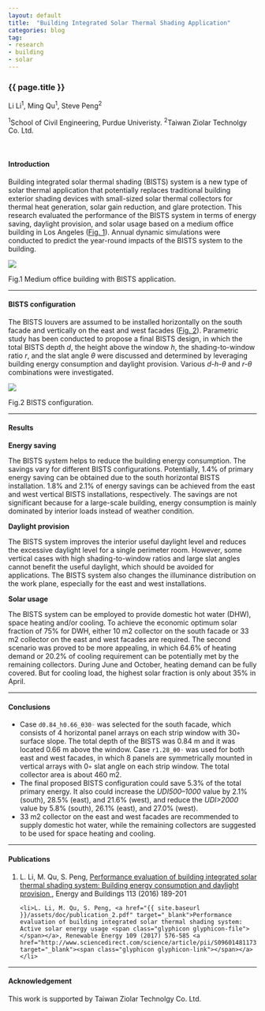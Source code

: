 ```yaml
---
layout: default
title:  "Building Integrated Solar Thermal Shading Application"
categories: blog
tag:
- research
- building
- solar
---
```


<h3 class="normalWeight">{{ page.title }}</h3>

<p>Li Li<sup>1</sup>, Ming Qu<sup>1</sup>, Steve Peng<sup>2</sup></p>

<p class="gray"><sup>1</sup>School of Civil Engineering, Purdue Univeristy. <sup>2</sup>Taiwan Ziolar Technolgy Co. Ltd.</p>

<br>

#### Introduction

Building integrated solar thermal shading (BISTS) system is a new type of solar thermal application that potentially replaces traditional building exterior shading devices with small-sized solar thermal collectors for thermal heat generation, solar gain reduction, and glare protection. This research evaluated the performance of the BISTS system in terms of energy saving, daylight provision, and solar usage based on a medium office building in Los Angeles (<a href="#fig1">Fig. 1</a>). Annual dynamic simulations were conducted to predict the year-round impacts of the BISTS system to the building.

<a name="fig1"></a>
<div class="center">
	<img class="img-thumbnail" src="{{ site.baseurl }}/assets/img/blog/fig_1.png">
	<p>Fig.1 Medium office building with BISTS application.</p>
</div>

---

#### BISTS configuration

The BISTS louvers are assumed to be installed horizontally on the south facade and vertically on the east and west facades (<a href="#fig2">Fig. 2</a>). Parametric study has been conducted to propose a final BISTS design, in which the total BISTS depth _d_, the height above the window _h_, the shading-to-window ratio _r_, and the slat angle _θ_ were discussed and determined by leveraging building energy consumption and daylight provision. Various _d-h-θ_ and _r-θ_ combinations were investigated.

<a name="fig2"></a>
<div class="center">
	<img class="img-thumbnail" src="{{ site.baseurl }}/assets/img/blog/fig_2.png">
	<p>Fig.2 BISTS configuration.</p>
</div>

---

#### Results

__Energy saving__

The BISTS system helps to reduce the building energy consumption. The savings vary for different BISTS configurations. Potentially, 1.4% of primary energy saving can be obtained due to the south horizontal BISTS installation. 1.8% and 2.1% of energy savings can be achieved from the east and west vertical BISTS installations, respectively. The savings are not significant because for a large-scale building, energy consumption is mainly dominated by interior loads instead of weather condition.

__Daylight provision__

The BISTS system improves the interior useful daylight level and reduces the excessive daylight level for a single perimeter room. However, some vertical cases with high shading-to-window ratios and large slat angles cannot benefit the useful daylight, which should be avoided for applications. The BISTS system also changes the illuminance distribution on the work plane, especially for the east and west installations.

__Solar usage__

The BISTS system can be employed to provide domestic hot water (DHW), space heating and/or cooling. To achieve the economic optimum solar fraction of 75% for DWH, either 10 m2 collector on the south facade or 33 m2 collector on the east and west facades are required. The second scenario was proved to be more appealing, in which 64.6% of heating demand or 20.2% of cooling requirement can be potentially met by the remaining collectors. During June and October, heating demand can be fully covered. But for cooling load, the highest solar fraction is only about 35% in April.

---

#### Conclusions

- Case `d0.84_h0.66_θ30◦` was selected for the south facade, which consists of 4 horizontal panel arrays on each strip window with 30◦ surface slope. The total depth of the BISTS was 0.84 m and it was located 0.66 m above the window. Case `r1.28_θ0◦` was used for both east and west facades, in which 8 panels are symmetrically mounted in vertical arrays with 0◦ slat angle on each strip window. The total collector area is about 460 m2.
- The final proposed BISTS configuration could save 5.3% of the total primary energy. It also could increase the _UDI500–1000_ value by 2.1% (south), 28.5% (east), and 21.6% (west), and reduce the _UDI>2000_ value by 5.8% (south), 26.1% (east), and 27.0% (west).
- 33 m2 collector on the east and west facades are recommended to supply domestic hot water, while the remaining collectors are suggested to be used for space heating and cooling.

<hr>
<h4>Publications</h4>

<ol>
	<li>L. Li, M. Qu, S. Peng, <a href="{{ site.baseurl }}/assets/doc/publication_1.pdf" target="_blank">Performance evaluation of building integrated solar thermal shading system: Building energy consumption and daylight provision <span class="glyphicon glyphicon-file"></span></a>, Energy and Buildings 113 (2016) 189-201 <a href="http://www.sciencedirect.com/science/article/pii/S037877881530476X" target="_blank"><span class="glyphicon glyphicon-link"></span></a></li>

	<li>L. Li, M. Qu, S. Peng, <a href="{{ site.baseurl }}/assets/doc/publication_2.pdf" target="_blank">Performance evaluation of building integrated solar thermal shading system: Active solar energy usage <span class="glyphicon glyphicon-file"></span></a>, Renewable Energy 109 (2017) 576-585 <a href="http://www.sciencedirect.com/science/article/pii/S0960148117302604" target="_blank"><span class="glyphicon glyphicon-link"></span></a></li>
</ol>


---

#### Acknowledgement

This work is supported by Taiwan Ziolar Technolgy Co. Ltd.
